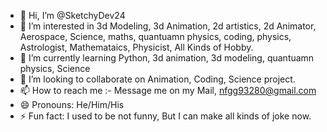 - 👋 Hi, I’m @SketchyDev24
- 👀 I’m interested in 3d Modeling, 3d Animation, 2d artistics, 2d Animator, Aerospace, Science, maths, quantuamn physics, coding, physics, Astrologist, Mathemataics, Physicist, All Kinds of Hobby.
- 🌱 I’m currently learning Python, 3d animation, 3d modeling, quantuamn physics, Science
- 💞️ I’m looking to collaborate on Animation, Coding, Science project.
- 📫 How to reach me :- Message me on my Mail, nfgg93280@gmail.com
- 😄 Pronouns: He/Him/His
- ⚡ Fun fact: I used to be not funny, But I can make all kinds of joke now.

<!---
SketchyDev24/SketchyDev24 is a ✨ special ✨ repository because its `README.md` (this file) appears on your GitHub profile.
You can click the Preview link to take a look at your changes.
--->
